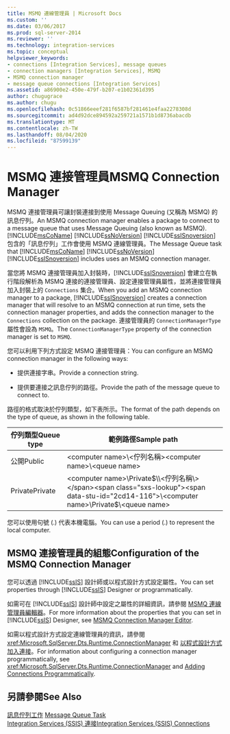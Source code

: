 ```yaml
---
title: MSMQ 連線管理員 | Microsoft Docs
ms.custom: ''
ms.date: 03/06/2017
ms.prod: sql-server-2014
ms.reviewer: ''
ms.technology: integration-services
ms.topic: conceptual
helpviewer_keywords:
- connections [Integration Services], message queues
- connection managers [Integration Services], MSMQ
- MSMQ connection manager
- message queue connections [Integration Services]
ms.assetid: a86900e2-450e-479f-b207-e1b02361d395
author: chugugrace
ms.author: chugu
ms.openlocfilehash: 0c51866eeef281f6587bf281461e4faa2278308d
ms.sourcegitcommit: ad4d92dce894592a259721a1571b1d8736abacdb
ms.translationtype: MT
ms.contentlocale: zh-TW
ms.lasthandoff: 08/04/2020
ms.locfileid: "87599139"
---
```

# <a name="msmq-connection-manager"></a><span data-ttu-id="2cd14-102">MSMQ 連接管理員</span><span class="sxs-lookup"><span data-stu-id="2cd14-102">MSMQ Connection Manager</span></span>
  <span data-ttu-id="2cd14-103">MSMQ 連接管理員可讓封裝連接到使用 Message Queuing (又稱為 MSMQ) 的訊息佇列。</span><span class="sxs-lookup"><span data-stu-id="2cd14-103">An MSMQ connection manager enables a package to connect to a message queue that uses Message Queuing (also known as MSMQ).</span></span> <span data-ttu-id="2cd14-104">[!INCLUDE[msCoName](../../includes/msconame-md.md)] [!INCLUDE[ssNoVersion](../../includes/ssnoversion-md.md)] [!INCLUDE[ssISnoversion](../../includes/ssisnoversion-md.md)] 包含的「訊息佇列」工作會使用 MSMQ 連線管理員。</span><span class="sxs-lookup"><span data-stu-id="2cd14-104">The Message Queue task that [!INCLUDE[msCoName](../../includes/msconame-md.md)] [!INCLUDE[ssNoVersion](../../includes/ssnoversion-md.md)] [!INCLUDE[ssISnoversion](../../includes/ssisnoversion-md.md)] includes uses an MSMQ connection manager.</span></span>  
  
 <span data-ttu-id="2cd14-105">當您將 MSMQ 連接管理員加入封裝時，[!INCLUDE[ssISnoversion](../../includes/ssisnoversion-md.md)] 會建立在執行階段解析為 MSMQ 連接的連接管理員、設定連接管理員屬性，並將連接管理員加入封裝上的 `Connections` 集合。</span><span class="sxs-lookup"><span data-stu-id="2cd14-105">When you add an MSMQ connection manager to a package, [!INCLUDE[ssISnoversion](../../includes/ssisnoversion-md.md)] creates a connection manager that will resolve to an MSMQ connection at run time, sets the connection manager properties, and adds the connection manager to the `Connections` collection on the package.</span></span> <span data-ttu-id="2cd14-106">連接管理員的 `ConnectionManagerType` 屬性會設為 `MSMQ`。</span><span class="sxs-lookup"><span data-stu-id="2cd14-106">The `ConnectionManagerType` property of the connection manager is set to `MSMQ`.</span></span>  
  
 <span data-ttu-id="2cd14-107">您可以利用下列方式設定 MSMQ 連接管理員：</span><span class="sxs-lookup"><span data-stu-id="2cd14-107">You can configure an MSMQ connection manager in the following ways:</span></span>  
  
-   <span data-ttu-id="2cd14-108">提供連接字串。</span><span class="sxs-lookup"><span data-stu-id="2cd14-108">Provide a connection string.</span></span>  
  
-   <span data-ttu-id="2cd14-109">提供要連接之訊息佇列的路徑。</span><span class="sxs-lookup"><span data-stu-id="2cd14-109">Provide the path of the message queue to connect to.</span></span>  
  
 <span data-ttu-id="2cd14-110">路徑的格式取決於佇列類型，如下表所示。</span><span class="sxs-lookup"><span data-stu-id="2cd14-110">The format of the path depends on the type of queue, as shown in the following table.</span></span>  
  
|<span data-ttu-id="2cd14-111">佇列類型</span><span class="sxs-lookup"><span data-stu-id="2cd14-111">Queue type</span></span>|<span data-ttu-id="2cd14-112">範例路徑</span><span class="sxs-lookup"><span data-stu-id="2cd14-112">Sample path</span></span>|  
|----------------|-----------------|  
|<span data-ttu-id="2cd14-113">公開</span><span class="sxs-lookup"><span data-stu-id="2cd14-113">Public</span></span>|<span data-ttu-id="2cd14-114">\<computer name>\\<佇列名稱\></span><span class="sxs-lookup"><span data-stu-id="2cd14-114">\<computer name>\\<queue name\></span></span>|  
|<span data-ttu-id="2cd14-115">Private</span><span class="sxs-lookup"><span data-stu-id="2cd14-115">Private</span></span>|<span data-ttu-id="2cd14-116">\<computer name>\Private$\\<佇列名稱\></span><span class="sxs-lookup"><span data-stu-id="2cd14-116">\<computer name>\Private$\\<queue name\></span></span>|  
  
 <span data-ttu-id="2cd14-117">您可以使用句號 (.) 代表本機電腦。</span><span class="sxs-lookup"><span data-stu-id="2cd14-117">You can use a period (.) to represent the local computer.</span></span>  
  
## <a name="configuration-of-the-msmq-connection-manager"></a><span data-ttu-id="2cd14-118">MSMQ 連接管理員的組態</span><span class="sxs-lookup"><span data-stu-id="2cd14-118">Configuration of the MSMQ Connection Manager</span></span>  
 <span data-ttu-id="2cd14-119">您可以透過 [!INCLUDE[ssIS](../../includes/ssis-md.md)] 設計師或以程式設計方式設定屬性。</span><span class="sxs-lookup"><span data-stu-id="2cd14-119">You can set properties through [!INCLUDE[ssIS](../../includes/ssis-md.md)] Designer or programmatically.</span></span>  
  
 <span data-ttu-id="2cd14-120">如需可在 [!INCLUDE[ssIS](../../includes/ssis-md.md)] 設計師中設定之屬性的詳細資訊，請參閱 [MSMQ 連線管理員編輯器](../msmq-connection-manager-editor.md)。</span><span class="sxs-lookup"><span data-stu-id="2cd14-120">For more information about the properties that you can set in [!INCLUDE[ssIS](../../includes/ssis-md.md)] Designer, see [MSMQ Connection Manager Editor](../msmq-connection-manager-editor.md).</span></span>  
  
 <span data-ttu-id="2cd14-121">如需以程式設計方式設定連線管理員的資訊，請參閱 <xref:Microsoft.SqlServer.Dts.Runtime.ConnectionManager> 和 [以程式設計方式加入連接](../building-packages-programmatically/adding-connections-programmatically.md)。</span><span class="sxs-lookup"><span data-stu-id="2cd14-121">For information about configuring a connection manager programmatically, see <xref:Microsoft.SqlServer.Dts.Runtime.ConnectionManager> and [Adding Connections Programmatically](../building-packages-programmatically/adding-connections-programmatically.md).</span></span>  
  
## <a name="see-also"></a><span data-ttu-id="2cd14-122">另請參閱</span><span class="sxs-lookup"><span data-stu-id="2cd14-122">See Also</span></span>  
 <span data-ttu-id="2cd14-123">[訊息佇列工作](../control-flow/message-queue-task.md) </span><span class="sxs-lookup"><span data-stu-id="2cd14-123">[Message Queue Task](../control-flow/message-queue-task.md) </span></span>  
 [<span data-ttu-id="2cd14-124">Integration Services &#40;SSIS&#41; 連接</span><span class="sxs-lookup"><span data-stu-id="2cd14-124">Integration Services &#40;SSIS&#41; Connections</span></span>](integration-services-ssis-connections.md)  
  
  
